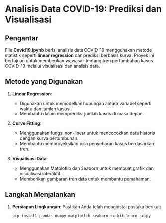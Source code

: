 # Analisis Data COVID-19: Prediksi dan Visualisasi

## Pengantar
File **Covid19.ipynb** berisi analisis data COVID-19 menggunakan metode statistik seperti **linear regression** dan prediksi berbasis kurva. Proyek ini bertujuan untuk memberikan wawasan tentang tren pertumbuhan kasus COVID-19 melalui visualisasi dan analisis data.

## Metode yang Digunakan
1. **Linear Regression**:
   - Digunakan untuk memodelkan hubungan antara variabel seperti waktu dan jumlah kasus.
   - Membantu dalam memprediksi jumlah kasus di masa depan.

2. **Curve Fitting**:
   - Menggunakan fungsi non-linear untuk mencocokkan data historis dengan kurva pertumbuhan.
   - Membantu memproyeksikan pola penyebaran kasus berdasarkan tren.

3. **Visualisasi Data**:
   - Menggunakan Matplotlib dan Seaborn untuk membuat grafik dan visualisasi interaktif.
   - Memberikan gambaran tren data untuk membantu pemahaman.

## Langkah Menjalankan
1. **Persiapan Lingkungan**:
   Pastikan Anda telah menginstal pustaka berikut:
   ```bash
   pip install pandas numpy matplotlib seaborn scikit-learn scipy
